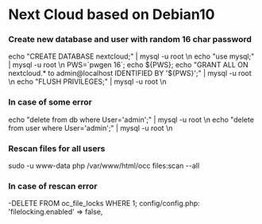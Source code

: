 # Next Cloud based on Debian10

### Create new database and user with random 16 char password
echo "CREATE DATABASE nextcloud;"  | mysql -u root \n
echo "use mysql;"  | mysql -u root \n
PWS=\`pwgen 16\`; echo ${PWS}; echo "GRANT ALL ON nextcloud.* to admin@localhost IDENTIFIED BY '${PWS}';"  | mysql -u root \n
echo "FLUSH PRIVILEGES;"  | mysql -u root \n 

### In case of some error
echo "delete from db where User='admin';" | mysql -u root \n 
echo "delete from user where User='admin';" | mysql -u root \n 

### Rescan files for all users
sudo -u www-data php /var/www/html/occ files:scan --all

### In case of rescan error
-DELETE FROM oc_file_locks WHERE 1;
config/config.php:
'filelocking.enabled' => false,
